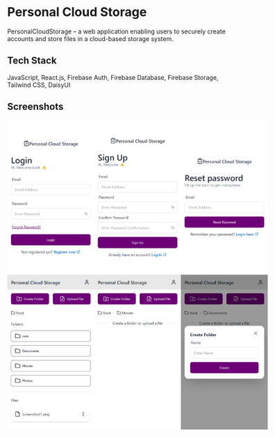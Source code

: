 # Personal Cloud Storage

PersonalCloudStorage – a web application enabling users to securely create accounts and store
files in a cloud-based storage system.

## Tech Stack

JavaScript, React.js, Firebase Auth, Firebase Database, Firebase Storage, Tailwind CSS, DaisyUI

## Screenshots

<div style="display:flex;">
  <img src="./screenshots/Screenshot-1.png" width="200"/>
  <img src="./screenshots/Screenshot-2.png" width="200"/>
  <img src="./screenshots/Screenshot-3.png" width="200"/>
</div>

<div style="display:flex;">
  <img src="./screenshots/Screenshot-4.png" width="200"/>
  <img src="./screenshots/Screenshot-5.png" width="200"/>
  <img src="./screenshots/Screenshot-6.png" width="200"/>
</div>
<!-- Commit on 2024-01-01T17:26:00 -->
<!-- Commit on 2024-02-07T16:08:00 -->
<!-- Commit on 2024-03-15T10:31:00 -->
<!-- Commit on 2024-04-21T12:57:00 -->
<!-- Commit on 2024-05-28T12:04:00 -->
<!-- Commit on 2024-07-04T14:47:00 -->
